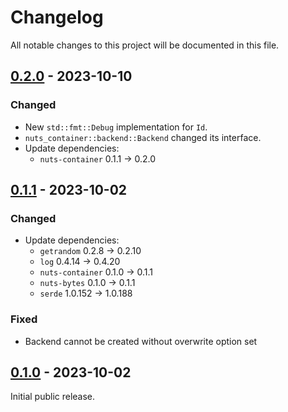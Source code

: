 # Changelog

All notable changes to this project will be documented in this file.

## [0.2.0] - 2023-10-10

### Changed

- New `std::fmt::Debug` implementation for `Id`.
- `nuts_container::backend::Backend` changed its interface.
- Update dependencies:
  * `nuts-container` 0.1.1 -> 0.2.0

## [0.1.1] - 2023-10-02

### Changed
- Update dependencies:
  * `getrandom` 0.2.8 -> 0.2.10
  * `log` 0.4.14 -> 0.4.20
  * `nuts-container` 0.1.0 -> 0.1.1
  * `nuts-bytes` 0.1.0 -> 0.1.1
  * `serde` 1.0.152 -> 1.0.188

### Fixed

- Backend cannot be created without overwrite option set

## [0.1.0] - 2023-10-02

Initial public release.

[0.1.0]: https://github.com/drobin/nuts-directory/tree/v0.1.0
[0.1.1]: https://github.com/drobin/nuts-directory/tree/v0.1.1
[0.2.0]: https://github.com/drobin/nuts-directory/tree/v0.2.0
